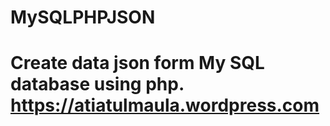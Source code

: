 MySQLPHPJSON
============

Create data json form My SQL database using php.
https://atiatulmaula.wordpress.com 
==================================
